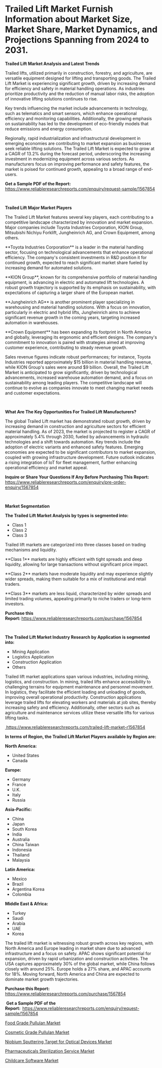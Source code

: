 <p><h1>Trailed Lift Market Furnish Information about Market Size, Market Share, Market Dynamics, and Projections Spanning from 2024 to 2031.</h1></p><p><strong>Trailed Lift Market Analysis and Latest Trends</strong></p>
<p><p>Trailed lifts, utilized primarily in construction, forestry, and agriculture, are versatile equipment designed for lifting and transporting goods. The Trailed Lift Market is experiencing significant growth, driven by increasing demand for efficiency and safety in material handling operations. As industries prioritize productivity and the reduction of manual labor risks, the adoption of innovative lifting solutions continues to rise. </p><p>Key trends influencing the market include advancements in technology, such as telematics and smart sensors, which enhance operational efficiency and monitoring capabilities. Additionally, the growing emphasis on sustainability has led to the development of eco-friendly models that reduce emissions and energy consumption. </p><p>Regionally, rapid industrialization and infrastructural development in emerging economies are contributing to market expansion as businesses seek reliable lifting solutions. The Trailed Lift Market is expected to grow at a CAGR of 13.2% during the forecast period, underscoring the increasing investment in modernizing equipment across various sectors. As manufacturers focus on improving performance and safety features, the market is poised for continued growth, appealing to a broad range of end-users.</p></p>
<p><strong>Get a Sample PDF of the Report:&nbsp;</strong> <a href="https://www.reliableresearchreports.com/enquiry/request-sample/1567854?utm_campaign=8&utm_medium=2&utm_source=Github&utm_content=ia&utm_term=07122024&utm_id=trailed-lift">https://www.reliableresearchreports.com/enquiry/request-sample/1567854</a></p>
<p>&nbsp;</p>
<p><strong>Trailed Lift Major Market Players</strong></p>
<p><p>The Trailed Lift Market features several key players, each contributing to a competitive landscape characterized by innovation and market expansion. Major companies include Toyota Industries Corporation, KION Group, Mitsubishi Nichiyu Forklift, Jungheinrich AG, and Crown Equipment, among others.</p><p>**Toyota Industries Corporation** is a leader in the material handling sector, focusing on technological advancements that enhance operational efficiency. The company's consistent investments in R&D position it for continued growth, expected to reach significant market share fueled by increasing demand for automated solutions.</p><p>**KION Group**, known for its comprehensive portfolio of material handling equipment, is advancing in electric and automated lift technologies. A robust growth trajectory is supported by its emphasis on sustainability, with expectations of capturing a larger share of the European market.</p><p>**Jungheinrich AG** is another prominent player specializing in warehousing and material handling solutions. With a focus on innovation, particularly in electric and hybrid lifts, Jungheinrich aims to achieve significant revenue growth in the coming years, targeting increased automation in warehouses.</p><p>**Crown Equipment** has been expanding its footprint in North America and globally, leveraging its ergonomic and efficient designs. The company's commitment to innovation is paired with strategies aimed at improving customer experience, contributing to steady revenue growth.</p><p>Sales revenue figures indicate robust performances; for instance, Toyota Industries reported approximately $15 billion in material handling revenue, while KION Group's sales were around $9 billion. Overall, the Trailed Lift Market is anticipated to grow significantly, driven by technological advancements, increased warehouse automation demand, and a focus on sustainability among leading players. The competitive landscape will continue to evolve as companies innovate to meet changing market needs and customer expectations.</p></p>
<p>&nbsp;</p>
<p><strong>What Are The Key Opportunities For Trailed Lift Manufacturers?</strong></p>
<p><p>The global Trailed Lift market has demonstrated robust growth, driven by increasing demand in construction and agriculture sectors for efficient material handling. As of 2023, the market is projected to register a CAGR of approximately 5.4% through 2030, fueled by advancements in hydraulic technologies and a shift towards automation. Key trends include the adoption of electric variants and enhanced safety features. Emerging economies are expected to be significant contributors to market expansion, coupled with growing infrastructure development. Future outlook indicates a rising integration of IoT for fleet management, further enhancing operational efficiency and market appeal.</p></p>
<p><strong>Inquire or Share Your Questions If Any Before Purchasing This Report:</strong> <a href="https://www.reliableresearchreports.com/enquiry/pre-order-enquiry/1567854?utm_campaign=8&utm_medium=2&utm_source=Github&utm_content=ia&utm_term=07122024&utm_id=trailed-lift">https://www.reliableresearchreports.com/enquiry/pre-order-enquiry/1567854</a></p>
<p>&nbsp;</p>
<p><strong>Market Segmentation</strong></p>
<p><strong>The Trailed Lift Market Analysis by types is segmented into:</strong></p>
<p><ul><li>Class 1</li><li>Class 2</li><li>Class 3</li></ul></p>
<p><p>Trailed lift markets are categorized into three classes based on trading mechanisms and liquidity. </p><p>**Class 1** markets are highly efficient with tight spreads and deep liquidity, allowing for large transactions without significant price impact. </p><p>**Class 2** markets have moderate liquidity and may experience slightly wider spreads, making them suitable for a mix of institutional and retail traders. </p><p>**Class 3** markets are less liquid, characterized by wider spreads and limited trading volumes, appealing primarily to niche traders or long-term investors.</p></p>
<p><strong>Purchase this Report:&nbsp;</strong><a href="https://www.reliableresearchreports.com/purchase/1567854?utm_campaign=8&utm_medium=2&utm_source=Github&utm_content=ia&utm_term=07122024&utm_id=trailed-lift">https://www.reliableresearchreports.com/purchase/1567854</a></p>
<p>&nbsp;</p>
<p><strong>The Trailed Lift Market Industry Research by Application is segmented into:</strong></p>
<p><ul><li>Mining Application</li><li>Logistics Application</li><li>Construction Application</li><li>Others</li></ul></p>
<p><p>Trailed lift market applications span various industries, including mining, logistics, and construction. In mining, trailed lifts enhance accessibility to challenging terrains for equipment maintenance and personnel movement. In logistics, they facilitate the efficient loading and unloading of goods, improving overall operational productivity. Construction applications leverage trailed lifts for elevating workers and materials at job sites, thereby increasing safety and efficiency. Additionally, other sectors such as agriculture and maintenance services utilize these versatile lifts for various lifting tasks.</p></p>
<p><a href="https://www.reliableresearchreports.com/trailed-lift-market-r1567854?utm_campaign=8&utm_medium=2&utm_source=Github&utm_content=ia&utm_term=07122024&utm_id=trailed-lift">&nbsp;https://www.reliableresearchreports.com/trailed-lift-market-r1567854</a></p>
<p><strong>In terms of Region, the Trailed Lift Market Players available by Region are:</strong></p>
<p>
    <p> <strong> North America: </strong>
        <ul>
            <li>United States</li>
            <li>Canada</li>
        </ul>
        </p> 
    <p> <strong> Europe: </strong>
        <ul>
            <li>Germany</li>
            <li>France</li>
            <li>U.K.</li>
            <li>Italy</li>
            <li>Russia</li>
        </ul>
        </p> 
    <p> <strong> Asia-Pacific: </strong>
        <ul>
            <li>China</li>
            <li>Japan</li>
            <li>South Korea</li>
            <li>India</li>
            <li>Australia</li>
            <li>China Taiwan</li>
            <li>Indonesia</li>
            <li>Thailand</li>
            <li>Malaysia</li>
        </ul>
        </p> 
    <p> <strong> Latin America: </strong>
        <ul>
            <li>Mexico</li>
            <li>Brazil</li>
            <li>Argentina Korea</li>
            <li>Colombia</li>
        </ul>
        </p> 
    <p> <strong> Middle East & Africa: </strong>
        <ul>
            <li>Turkey</li>
            <li>Saudi</li>
            <li>Arabia</li>
            <li>UAE</li>
            <li>Korea</li>
        </ul>
    </p>
    </p>
<p><p>The trailed lift market is witnessing robust growth across key regions, with North America and Europe leading in market share due to advanced infrastructure and a focus on safety. APAC shows significant potential for expansion, driven by rapid urbanization and construction activities. The USA captures approximately 30% of the global market, while China follows closely with around 25%. Europe holds a 27% share, and APAC accounts for 18%. Moving forward, North America and China are expected to dominate market growth trajectories.</p></p>
<p><strong>Purchase this Report: </strong><a href="https://www.reliableresearchreports.com/purchase/1567854?utm_campaign=8&utm_medium=2&utm_source=Github&utm_content=ia&utm_term=07122024&utm_id=trailed-lift">https://www.reliableresearchreports.com/purchase/1567854</a></p>
<p>&nbsp;<strong>Get a Sample PDF of the Report:&nbsp;&nbsp;</strong><a href="https://www.reliableresearchreports.com/enquiry/request-sample/1567854?utm_campaign=8&utm_medium=2&utm_source=Github&utm_content=ia&utm_term=07122024&utm_id=trailed-lift">https://www.reliableresearchreports.com/enquiry/request-sample/1567854</a></p>
<p><strong></strong></p>
<p><p><a href="https://github.com/AfsanaMia652/Market-Research-Report-List-1/blob/main/food-grade-pullulan-market.md?utm_campaign=8&utm_medium=2&utm_source=Github&utm_content=ia&utm_term=07122024&utm_id=trailed-lift">Food Grade Pullulan Market</a></p><p><a href="https://github.com/wileonie19657/Market-Research-Report-List-1/blob/main/cosmetic-grade-pullulan-market.md?utm_campaign=8&utm_medium=2&utm_source=Github&utm_content=ia&utm_term=07122024&utm_id=trailed-lift">Cosmetic Grade Pullulan Market</a></p><p><a href="https://issuu.com/reportprime-2/docs/niobium-sputtering-target-for-optical-devices-mark?utm_campaign=8&utm_medium=2&utm_source=Github&utm_content=ia&utm_term=07122024&utm_id=trailed-lift">Niobium Sputtering Target for Optical Devices Market</a></p><p><a href="https://issuu.com/reportprime-2/docs/pharmaceuticals-sterilization-service-market-size-?utm_campaign=8&utm_medium=2&utm_source=Github&utm_content=ia&utm_term=07122024&utm_id=trailed-lift">Pharmaceuticals Sterilization Service Market</a></p><p><a href="https://www.linkedin.com/pulse/childcare-software-market-report-in-depth-analysis-6-cagr-5vocf?utm_campaign=8&utm_medium=2&utm_source=Github&utm_content=ia&utm_term=07122024&utm_id=trailed-lift">Childcare Software Market</a></p></p>